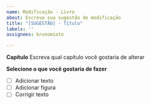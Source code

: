 ```yaml
---
name: Modificação - Livro
about: Escreva sua sugestão de modificação
title: "[SUGESTÃO] - Título"
labels: ''
assignees: brunomioto

---
```


**Capítulo**
Escreva qual capítulo você gostaria de alterar

**Selecione o que você gostaria de fazer**
- [ ] Adicionar texto
- [ ] Adicionar figura
- [ ] Corrigir texto
